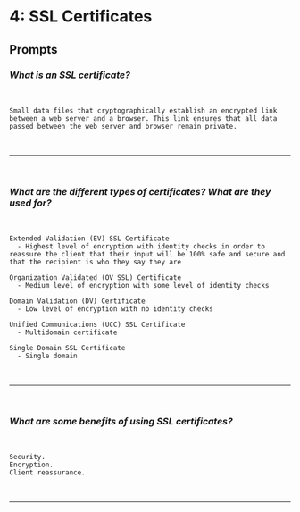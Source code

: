 # 4: SSL Certificates

## Prompts

### *What is an SSL certificate?*
<br/>

```
Small data files that cryptographically establish an encrypted link between a web server and a browser. This link ensures that all data passed between the web server and browser remain private.
```
<br/><hr/><br/>

### *What are the different types of certificates? What are they used for?*
<br/>

```
Extended Validation (EV) SSL Certificate
  - Highest level of encryption with identity checks in order to reassure the client that their input will be 100% safe and secure and that the recipient is who they say they are

Organization Validated (OV SSL) Certificate
  - Medium level of encryption with some level of identity checks

Domain Validation (DV) Certificate
  - Low level of encryption with no identity checks

Unified Communications (UCC) SSL Certificate
  - Multidomain certificate

Single Domain SSL Certificate
  - Single domain
```
<br/><hr/><br/>

### *What are some benefits of using SSL certificates?*
<br/>

```
Security.
Encryption.
Client reassurance.
```
<br/><hr/><br/>